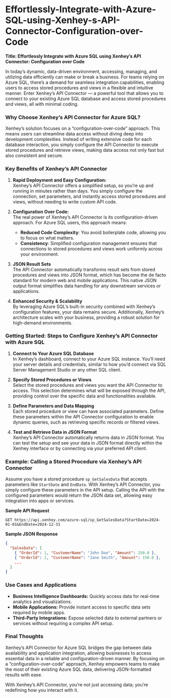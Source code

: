 # Effortlessly-Integrate-with-Azure-SQL-using-Xenhey-s-API-Connector-Configuration-over-Code


**Title: Effortlessly Integrate with Azure SQL using Xenhey’s API Connector: Configuration over Code**

In today’s dynamic, data-driven environment, accessing, managing, and utilizing data efficiently can make or break a business. For teams relying on Azure SQL, there’s a demand for seamless integration capabilities, enabling users to access stored procedures and views in a flexible and intuitive manner. Enter Xenhey’s API Connector — a powerful tool that allows you to connect to your existing Azure SQL database and access stored procedures and views, all with minimal coding.

### Why Choose Xenhey’s API Connector for Azure SQL?

Xenhey’s solution focuses on a “configuration-over-code” approach. This means users can streamline data access without diving deep into development complexities. Instead of writing extensive code for each database interaction, you simply configure the API Connector to execute stored procedures and retrieve views, making data access not only fast but also consistent and secure.

### Key Benefits of Xenhey’s API Connector

1. **Rapid Deployment and Easy Configuration:**  
   Xenhey’s API Connector offers a simplified setup, so you’re up and running in minutes rather than days. You simply configure the connection, set parameters, and instantly access stored procedures and views, without needing to write custom API code.

2. **Configuration Over Code:**  
   The real power of Xenhey’s API Connector is its configuration-driven approach. For Azure SQL users, this approach means:
   - **Reduced Code Complexity**: You avoid boilerplate code, allowing you to focus on what matters.
   - **Consistency**: Simplified configuration management ensures that connections to stored procedures and views work uniformly across your environment.

3. **JSON Result Sets**  
   The API Connector automatically transforms result sets from stored procedures and views into JSON format, which has become the de facto standard for modern web and mobile applications. This native JSON output format simplifies data handling for any downstream services or applications.

4. **Enhanced Security & Scalability**  
   By leveraging Azure SQL’s built-in security combined with Xenhey’s configuration features, your data remains secure. Additionally, Xenhey’s architecture scales with your business, providing a robust solution for high-demand environments.

### Getting Started: Steps to Configure Xenhey’s API Connector with Azure SQL

1. **Connect to Your Azure SQL Database**  
   In Xenhey’s dashboard, connect to your Azure SQL instance. You’ll need your server details and credentials, similar to how you’d connect via SQL Server Management Studio or any other SQL client.

2. **Specify Stored Procedures or Views**  
   Select the stored procedures and views you want the API Connector to access. This selection determines what will be exposed through the API, providing control over the specific data and functionalities available.

3. **Define Parameters and Data Mapping**  
   Each stored procedure or view can have associated parameters. Define these parameters within the API Connector configuration to enable dynamic queries, such as retrieving specific records or filtered views.

4. **Test and Retrieve Data in JSON Format**  
   Xenhey’s API Connector automatically returns data in JSON format. You can test the setup and see your data in JSON format directly within the Xenhey interface or by connecting via your preferred API client.

### Example: Calling a Stored Procedure via Xenhey’s API Connector

Assume you have a stored procedure `sp_GetSalesData` that accepts parameters like `StartDate` and `EndDate`. With Xenhey’s API Connector, you simply configure these parameters in the API setup. Calling the API with the configured parameters would return the JSON data set, allowing easy integration into apps or services.

**Sample API Request**

```http
GET https://api.xenhey.com/azure-sql/sp_GetSalesData?StartDate=2024-01-01&EndDate=2024-12-31
```

**Sample JSON Response**

```json
{
  "SalesData": [
    { "OrderId": 1, "CustomerName": "John Doe", "Amount": 250.0 },
    { "OrderId": 2, "CustomerName": "Jane Smith", "Amount": 150.0 },
    ...
  ]
}
```

### Use Cases and Applications

- **Business Intelligence Dashboards:** Quickly access data for real-time analytics and visualizations.
- **Mobile Applications:** Provide instant access to specific data sets required by mobile apps.
- **Third-Party Integrations:** Expose selected data to external partners or services without requiring a complex API setup.

### Final Thoughts

Xenhey’s API Connector for Azure SQL bridges the gap between data availability and application integration, allowing businesses to access essential data in a reliable and configuration-driven manner. By focusing on a “configuration-over-code” approach, Xenhey empowers teams to make the most of their existing Azure SQL data, delivering JSON-formatted results with ease.

With Xenhey’s API Connector, you’re not just accessing data; you’re redefining how you interact with it.
